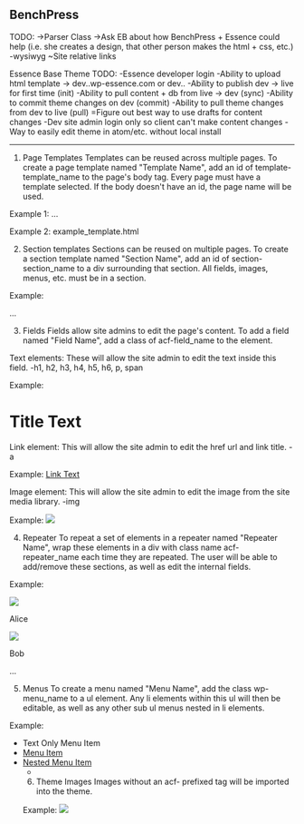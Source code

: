 BenchPress
----------

TODO:
->Parser Class
->Ask EB about how BenchPress + Essence could help (i.e. she creates a design, that other person makes the html + css, etc.)
-wysiwyg
~Site relative links

Essence Base Theme TODO:
-Essence developer login
-Ability to upload html template -> dev.<domain>.wp-essence.com or dev.<domain>.<tld>
-Ability to publish dev -> live for first time (init)
-Ability to pull content + db from live -> dev (sync)
-Ability to commit theme changes on dev (commit)
-Ability to pull theme changes from dev to live (pull)
=Figure out best way to use drafts for content changes
-Dev site admin login only so client can't make content changes
-Way to easily edit theme in atom/etc. without local install

----------

1. Page Templates
Templates can be reused across multiple pages. To create a page template named "Template Name", add an id of template-template_name to the page's body tag. Every page must have a template selected.
If the body doesn't have an id, the page name will be used.

  Example 1:
    <body id="template-example_template"> ... </body>

  Example 2:
    example_template.html

2. Section templates
Sections can be reused on multiple pages. To create a section template named "Section Name", add an id of section-section_name to a div surrounding that section. All fields, images, menus, etc. must be in a section.

  Example:
    <div id="section-example_section"> ... </div>

3. Fields
Fields allow site admins to edit the page's content. To add a field named "Field Name", add a class of acf-field_name to the element.

Text elements:
These will allow the site admin to edit the text inside this field.
  -h1, h2, h3, h4, h5, h6, p, span

  Example:
    <h1 class="acf-example_title">Title Text</h1>

Link element:
This will allow the site admin to edit the href url and link title.
 -a

  Example:
    <a class="acf-example_link" href="https://google.com/">Link Text</a>

Image element:
This will allow the site admin to edit the image from the site media library.
  -img

  Example:
    <img class="acf-example_image" src="./img/example-image.jpg" />

4. Repeater
To repeat a set of elements in a repeater named "Repeater Name", wrap these elements in a div with class name acf-repeater_name each time they are repeated. The user will be able to add/remove these sections, as well as edit the internal fields.

  Example:
    <div class="acf-example_repeater">
      <img class="acf-profile_image" src="./img/alice.jpg" />
      <p class="acf-user_name">Alice</p>
    </div>
    <div class="acf-example_repeater">
      <img class="acf-profile_image" src="./img/bob.jpg" />
      <p class="acf-user_name">Bob</p>
    </div>
    ...

5. Menus
To create a menu named "Menu Name", add the class wp-menu_name to a ul element. Any li elements within this ul will then be editable, as well as any other sub ul menus nested in li elements.

  Example:
  <ul class="wp-menu_name">
    <li>
      <a>Text Only Menu Item</a>
    <li>
      <a href="https://google.com/">Menu Item</a>
    </li>
    <li>
      <a href="https://google.com">Nested Menu Item</a>
      <ul>
        <li ...
      </ul>
  </ul>

6. Theme Images
Images without an acf- prefixed tag will be imported into the theme.

  Example:
    <img src="./img/theme-image.png" />
